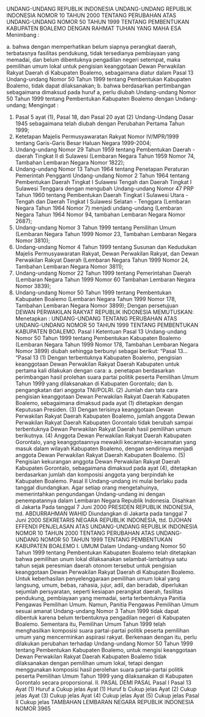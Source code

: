  UNDANG-UNDANG REPUBLIK INDONESIA UNDANG-UNDANG REPUBLIK INDONESIA NOMOR 10 TAHUN 2000 TENTANG PERUBAHAN ATAS UNDANG-UNDANG NOMOR 50 TAHUN 1999 TENTANG PEMBENTUKAN KABUPATEN BOALEMO
DENGAN RAHMAT TUHAN YANG MAHA ESA
Menimbang :

a. bahwa dengan memperhatikan belum siapnya perangkat daerah, terbatasnya fasilitas pendukung, tidak tersedianya pembiayaan yang memadai, dan belum dibentuknya pengadilan negeri setempat, maka pemilihan umum lokal untuk pengisian keanggotaan Dewan Perwakilan Rakyat Daerah di Kabupaten Boalemo, sebagaimana diatur dalam Pasal 13 Undang-undang Nomor 50 Tahun 1999 tentang Pembentukan Kabupaten Boalemo, tidak dapat dilaksanakan;
b. bahwa berdasarkan pertimbangan sebagaimana dimaksud pada huruf a, perlu diubah Undang-undang Nomor 50 Tahun 1999 tentang Pembentukan Kabupaten Boalemo dengan Undang-undang;
Mengingat :

1. Pasal 5 ayat (1), Pasal 18, dan Pasal 20 ayat (2) Undang-Undang Dasar 1945 sebagaimana telah diubah dengan Perubahan Pertama Tahun 1999;
2. Ketetapan Majelis Permusyawaratan Rakyat Nomor IV/MPR/1999 tentang Garis-Garis Besar Haluan Negara 1999-2004;
3. Undang-undang Nomor 29 Tahun 1959 tentang Pembentukan Daerah -daerah Tingkat II di Sulawesi (Lembaran Negara Tahun 1959 Nomor 74, Tambahan Lembaran Negara Nomor 1822);
4. Undang-undang Nomor 13 Tahun 1964 tentang Penetapan Peraturan Pemerintah Pengganti Undang-undang Nomor 2 Tahun 1964 tentang Pembentukan Daerah Tingkat I Sulawesi Tengah dan Daerah Tingkat I Sulawesi Tenggara dengan mengubah Undang-undang Nomor 47 PRP Tahun 1960 tentang Pembentukan Daerah Tingkat I Sulawesi Utara - Tengah dan Daerah Tingkat I Sulawesi Selatan - Tenggara (Lembaran Negara Tahun 1964 Nomor 7) menjadi undang-undang (Lembaran Negara Tahun 1964 Nomor 94, tambahan Lembaran Negara Nomor 2687);
5. Undang-undang Nomor 3 Tahun 1999 tentang Pemilihan Umum (Lembaran Negara Tahun 1999 Nomor 23, Tambahan Lembaran Negara Nomor 3810);
6. Undang-undang Nomor 4 Tahun 1999 tentang Susunan dan Kedudukan Majelis Permusyawaratan Rakyat, Dewan Perwakilan Rakyat, dan Dewan Perwakilan Rakyat Daerah (Lembaran Negara Tahun 1999 Nomor 24, Tambahan Lembaran Negara Nomor 3811);
7. Undang-undang Nomor 22 Tahun 1999 tentang Pemerintahan Daerah (Lembaran Negara Tahun 1999 Nomor 60 Tambahan Lembaran Negara Nomor 3839);
8. Undang-undang Nomor 50 Tahun 1999 tentang Pembentukan Kabupaten Boalemo (Lembaran Negara Tahun 1999 Nomor 178, Tambahan Lembaran Negara Nomor 3899); Dengan persetujuan DEWAN PERWAKILAN RAKYAT REPUBLIK INDONESIA
MEMUTUSKAN:
 Menetapkan : UNDANG-UNDANG TENTANG PERUBAHAN ATAS UNDANG-UNDANG NOMOR 50 TAHUN 1999 TENTANG PEMBENTUKAN KABUPATEN BOALEMO.
Pasal I
Ketentuan Pasal 13 Undang-undang Nomor 50 Tahun 1999 tentang Pembentukan Kabupaten Boalemo (Lembaran Negara Tahun 1999 Nomor 178, Tambahan Lembaran Negara Nomor 3899) diubah sehingga berbunyi sebagai berikut: “Pasal 13... “Pasal 13 (1) Dengan terbentuknya Kabupaten Boalemo, pengisian keanggotaan Dewan Perwakilan Rakyat Daerah Kabupaten untuk pertama kali dilakukan dengan cara:
a. penetapan berdasarkan perimbangan hasil prolehan suara partai politik peserta Pemilihan Umum Tahun 1999 yang dilaksanakan di Kabupaten Gorontalo; dan
b. pengangkatan dari anggota TNI/POLRI.
(2) Jumlah dan tata cara pengisian keanggotaan Dewan Perwakilan Rakyat Daerah Kabupaten Boalemo, sebagaimana dimaksud pada ayat (1) ditetapkan dengan Keputusan Presiden.
(3) Dengan terisinya keanggotaan Dewan Perwakilan Rakyat Daerah Kabupaten Boalemo, jumlah anggota Dewan Perwakilan Rakyat Daerah Kabupaten Gorontalo tidak berubah sampai terbentuknya Dewan Perwakilan Rakyat Daerah hasil pemilihan umum berikutnya.
(4) Anggota Dewan Perwakilan Rakyat Daerah Kabupaten Gorontalo, yang keanggotaannya mewakili kecamatan-kecamatan yang masuk dalam wilayah Kabupaten Boalemo, dengan sendirinya menjadi anggota Dewan Perwakilan Rakyat Daerah Kabupaten Boalemo.
(5) Pengisian kekurangan anggota Dewan Perwakilan Rakyat Daerah Kabupaten Gorontalo, sebagaimana dimaksud pada ayat (4), ditetapkan berdasarkan jumlah dan komposisi anggota yang berpindah ke Kabupaten Boalemo.
Pasal II
Undang-undang ini mulai berlaku pada tanggal diundangkan.
Agar setiap orang mengetahuinya, memerintahkan pengundangan Undang-undang ini dengan penempatannya dalam Lembaran Negara Republik Indonesia. Disahkan di Jakarta Pada tanggal 7 Juni 2000 PRESIDEN REPUBLIK INDONESIA, ttd. ABDURRAHMAN WAHID Diundangkan di Jakarta pada tanggal 7 Juni 2000 SEKRETARIS NEGARA REPUBLIK INDONESIA, ttd. DJOHAN EFFENDI PENJELASAN ATAS UNDANG-UNDANG REPUBLIK INDONESIA NOMOR 10 TAHUN 2000 TENTANG PERUBAHAN ATAS UNDANG-UNDANG NOMOR 50 TAHUN 1999 TENTANG PEMBENTUKAN KABUPATEN BOALEMO I. UMUM Dalam Undang-undang Nomor 50 Tahun 1999 tentang Pembentukan Kabupaten Boalemo telah ditetapkan bahwa pemilihan unum lokal dilaksanakan selambat-lambatnya satu tahun sejak peresmian daerah otonom tersebut untuk pengisian keanggotaan Dewan Perwakilan Rakyat Daerah di Kabupaten Boalemo. Untuk keberhasilan penyelenggaraan pemilihan umum lokal yang langsung, umum, bebas, rahasia, jujur, adil, dan beradab, diperlukan sejumlah persyaratan, seperti kesiapan perangkat daerah, fasilitas pendukung, pembiayaan yang memadai, serta terbentuknya Panitia Pengawas Pemilihan Umum. Namun, Panitia Pengawas Pemilihan Umum sesuai amanat Undang-undang Nomor 3 Tahun 1999 tidak dapat dibentuk karena belum terbentuknya pengadilan negeri di Kabupaten Boalemo. Sementara itu, Pemilihan Umum Tahun 1999 telah menghasilkan komposisi suara partai-partai politik peserta pemilihan umum yang mencerminkan aspirasi rakyat. Berkenaan dengan itu, perlu dilakukan perubahan terhadap Undang-undang Nomor 50 Tahun 1999 tentang Pembentukan Kabupaten Boalemo, untuk mengisi keanggotaan Dewan Perwakilan Rakyat Daerah Kabupaten Boalemo tidak dilaksanakan dengan pemilihan umum lokal, tetapi dengan menggunakan komposisi hasil perolehan suara partai-partai politik peserta Pemilihan Umum Tahun 1999 yang dilaksanakan di Kabupaten Gorontalo secara proporsional. II. PASAL DEMI PASAL
Pasal I
Pasal 13
Ayat (1) Huruf a Cukup jelas Ayat (1) Huruf b Cukup jelas Ayat (2) Cukup jelas Ayat (3) Cukup jelas Ayat (4) Cukup jelas Ayat (5) Cukup jelas
Pasal II
Cukup jelas TAMBAHAN LEMBARAN NEGARA REPUBLIK INDONESIA NOMOR 3965